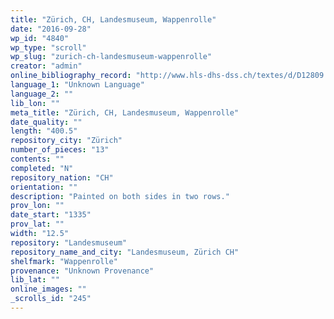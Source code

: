 ```yaml
---
title: "Zürich, CH, Landesmuseum, Wappenrolle"
date: "2016-09-28"
wp_id: "4840"
wp_type: "scroll"
wp_slug: "zurich-ch-landesmuseum-wappenrolle"
creator: "admin"
online_bibliography_record: "http://www.hls-dhs-dss.ch/textes/d/D12809.php"
language_1: "Unknown Language"
language_2: ""
lib_lon: ""
meta_title: "Zürich, CH, Landesmuseum, Wappenrolle"
date_quality: ""
length: "400.5"
repository_city: "Zürich"
number_of_pieces: "13"
contents: ""
completed: "N"
repository_nation: "CH"
orientation: ""
description: "Painted on both sides in two rows."
prov_lon: ""
date_start: "1335"
prov_lat: ""
width: "12.5"
repository: "Landesmuseum"
repository_name_and_city: "Landesmuseum, Zürich CH"
shelfmark: "Wappenrolle"
provenance: "Unknown Provenance"
lib_lat: ""
online_images: ""
_scrolls_id: "245"
---
```



